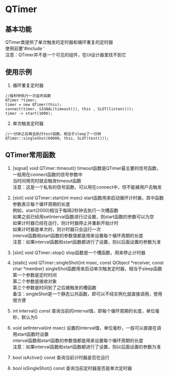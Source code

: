 # QTimer

## 基本功能
QTimer类提供了单次触发的定时器和循环重复的定时器  
使用前要'#include <QTimer>'  
注意：QTimer并不是一个可见的组件，在UI设计器里找不到它  


## 使用示例
1. 循环重复定时器
```
//每秒钟执行一次监听函数  
QTimer *timer;
timer = new QTimer(this);
connect(timer, SIGNAL(timeout()), this , SLOT(listen()));
timer -> start(1000);
```
2. 单次触发定时器
```
//一分钟之后再去执行test函数，相当于sleep了一分钟
QTimer::singleShot(60000, this, SLOT(test()));
```


## QTimer常用函数
1. [signal] void QTimer::timeout()
timeout函数是QTimer最主要的信号函数，一般用在connect函数的信号参数中  
当时间用完时就会触发timeout函数  
注意：这是一个私有的信号函数，可以用在connect中，但不能被用户去触发  

2. [slot] void QTimer::start(int msec)
start函数用来启动循环计时器，其中函数参数表示每个循环周期的长度  
例如，start(2000)相当于每隔2秒钟去执行一次槽函数  
如果之前已经用setInterval函数进行过设置，则start函数的参数可以为空  
如果计时器已经在运行，则计时器停止并重新开始计时  
如果计时器是单次的，则计时器只会运行一次  
interval函数和start函数的参数值都是用来设置每个循环周期的长度  
注意：如果interval函数和start函数都进行了设置，则以后面设置的参数为准  

3. [slot] void QTimer::stop()
stop函数是一个槽函数，用来停止计时器  

4. [static] void QTimer::singleShot(int msec, const QObject \*receiver, const char \*member)
singleShot函数用来启动单次触发定时器，相当于sleep函数  
第一个参数是定时时间  
第二个参数是接收对象  
第三个参数是时间到了之后被触发的槽函数  
备注：singleShot是一个静态公共函数，即可以不经实例化就直接调用，使用很方便  

5. int interval() const
查询当前的interval值，即每个循环周期的长度，单位毫秒，默认为0  

6. void setInterval(int msec)
设置的interval值，单位毫秒，一般可以直接在调用start函数时设置  
interval函数和start函数的参数值都是用来设置每个循环周期的长度  
注意：如果interval函数和start函数都进行了设置，则以后面设置的参数为准  

7. bool isActive() const
查询当前计时器是否在运行  

8. bool isSingleShot() const
查询当前定时器是否是单次定时器  